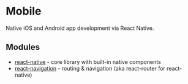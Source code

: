 # Mobile

Native iOS and Android app development via React Native.

## Modules

* [react-native](https://github.com/facebook/react-native) - core library with built-in native components
* [react-navigation](https://github.com/react-navigation/react-navigation) - routing & navigation (aka react-router for react-native)
